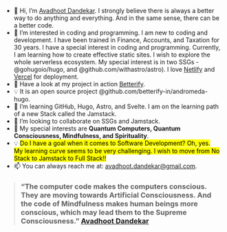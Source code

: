 - 👋 Hi, I’m [Avadhoot Dandekar](https://www.avadhoot.me/). I strongly believe there is always a better way to do anything and everything. And in the same sense, there can be a better code. 
- 👀 I’m interested in coding and programming. I am new to coding and development. I have been trained in Finance, Accounts, and Taxation for 30 years. I have a special interest in coding and programming. Currently, I am learning how to create effective static sites. I wish to explore the whole serverless ecosystem. My special interest is in two SSGs - @gohugoio/hugo, and @github.com/withastro/astro). I love [Netlify](https://www.netlify.com/) and [Vercel](https://vercel.com/) for deployment.
- 🌱 Have a look at my project in action [Betterify](https://www.betterify.in/).
- 💡 It is an open source project @github.com/betterify-in/andromeda-hugo.
- 🌱 I’m learning GitHub, Hugo, Astro, and Svelte. I am on the learning path of a new Stack called the Jamstack.
- 💞️ I’m looking to collaborate on SSGs and Jamstack. 
- 💞️ My special interests are **Quantum Computers, Quantum Consciousness, Mindfulness, and Spirituality**.
- 💡 <mark>Do I have a goal when it comes to Software Development? Oh, yes. My learning curve seems to be very challenging. I wish to move from No Stack to Jamstack to Full Stack!!</mark>
- 📫 You can always reach me at: avadhoot.dandekar@gmail.com.

> ### “The computer code makes the computers conscious. They are moving towards Artificial Consciousness. And the code of Mindfulness makes human beings more conscious, which may lead them to the Supreme Consciousness.” [Avadhoot Dandekar](https://www.avadhoot.me/p/avadhoot-dandekar.html)

<!---
betterify/betterify is a ✨ special ✨ repository because its `README.md` (this file) appears on your GitHub profile.
You can click the Preview link to view your changes.
--->
